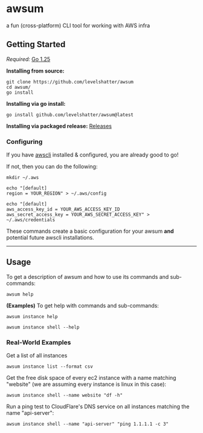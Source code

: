 # awsum

a fun (cross-platform) CLI tool for working with AWS infra

## Getting Started
*Required:* [Go 1.25](https://go.dev/dl)

**Installing from source:**
```shell
git clone https://github.com/levelshatter/awsum
cd awsum/
go install
```

**Installing via go install:**

```shell
go install github.com/levelshatter/awsum@latest
```

**Installing via packaged release:**
[Releases](https://github.com/levelshatter/awsum/releases)

### Configuring

If you have [awscli](https://aws.amazon.com/cli/) installed & configured, you are already good to go!

If not, then you can do the following:

```shell
mkdir ~/.aws

echo "[default]
region = YOUR_REGION" > ~/.aws/config

echo "[default]
aws_access_key_id = YOUR_AWS_ACCESS_KEY_ID
aws_secret_access_key = YOUR_AWS_SECRET_ACCESS_KEY" > ~/.aws/credentials
```

These commands create a basic configuration for your awsum **and** potential future awscli installations.

---

## Usage

To get a description of awsum and how to use its commands and sub-commands:
```shell
awsum help
```

**(Examples)** To get help with commands and sub-commands:
```shell
awsum instance help
```

```shell
awsum instance shell --help
```

### Real-World Examples

Get a list of all instances
```shell
awsum instance list --format csv
```

Get the free disk space of every ec2 instance with a name matching "website" (we are assuming every instance is linux in this case):
```shell
awsum instance shell --name website "df -h"
```

Run a ping test to CloudFlare's DNS service on all instances matching the name "api-server":
```shell
awsum instance shell --name "api-server" "ping 1.1.1.1 -c 3"
```